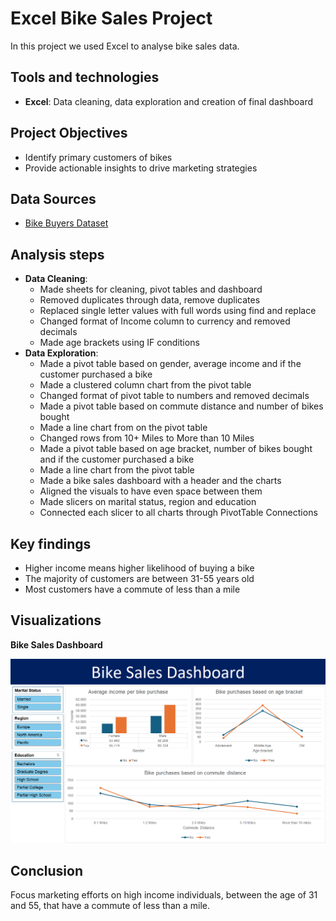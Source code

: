 # Excel Bike Sales Project
In this project we used Excel to analyse bike sales data.

## Tools and technologies
- **Excel**: Data cleaning, data exploration and creation of final dashboard

## Project Objectives
- Identify primary customers of bikes
- Provide actionable insights to drive marketing strategies

## Data Sources
- [Bike Buyers Dataset](bike_buyers_dataset.xlsx)

## Analysis steps
- **Data Cleaning**:
  - Made sheets for cleaning, pivot tables and dashboard
  - Removed duplicates through data, remove duplicates
  - Replaced single letter values with full words using find and replace
  - Changed format of Income column to currency and removed decimals
  - Made age brackets using IF conditions
- **Data Exploration**:
  -  Made a pivot table based on gender, average income and if the customer purchased a bike
  -  Made a clustered column chart from the pivot table
  -  Changed format of pivot table to numbers and removed decimals
  -  Made a pivot table based on commute distance and number of bikes bought
  -  Made a line chart from on the pivot table
  -  Changed rows from 10+ Miles to More than 10 Miles
  -  Made a pivot table based on age bracket, number of bikes bought and if the customer purchased a bike
  -  Made a line chart from the pivot table
  -  Made a bike sales dashboard with a header and the charts
  -  Aligned the visuals to have even space between them
  -  Made slicers on marital status, region and education
  -  Connected each slicer to all charts through PivotTable Connections

## Key findings
- Higher income means higher likelihood of buying a bike
- The majority of customers are between 31-55 years old
- Most customers have a commute of less than a mile 

## Visualizations
**Bike Sales Dashboard**

![Bike Sales Dashboard](bike_sales_dashboard.png)

## Conclusion
Focus marketing efforts on high income individuals, between the age of 31 and 55, that have a commute of less than a mile.
